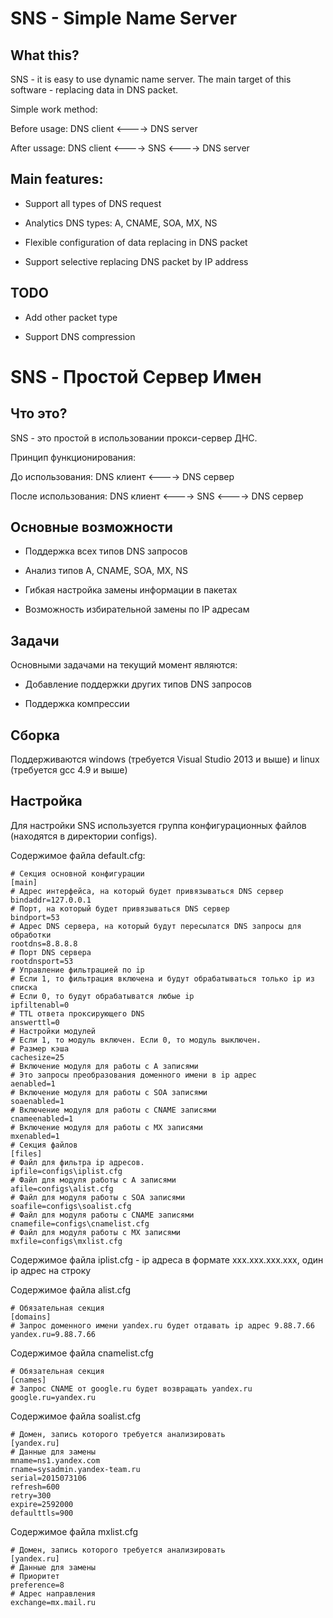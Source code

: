 # SNS - Simple Name Server

## What this?

SNS - it is easy to use dynamic name server. The main target of this software - replacing data in DNS packet.

Simple work method:

Before usage:
DNS client <----> DNS server

After ussage:
DNS client <----> SNS <----> DNS server

## Main features:

* Support all types of DNS request

* Analytics DNS types: A, CNAME, SOA, MX, NS

* Flexible configuration of data replacing in DNS packet

* Support selective replacing DNS packet by IP address

## TODO

* Add other packet type

* Support DNS compression

# SNS - Простой Сервер Имен

## Что это?

SNS - это простой в использовании прокси-сервер ДНС.

Принцип функционирования:

До использования:
DNS клиент <----> DNS сервер

После использования:
DNS клиент <----> SNS <----> DNS сервер

## Основные возможности

* Поддержка всех типов DNS запросов

* Анализ типов A, CNAME, SOA, MX, NS

* Гибкая настройка замены информации в пакетах

* Возможность избирательной замены по IP адресам

## Задачи

Основными задачами на текущий момент являются:

* Добавление поддержки других типов DNS запросов

* Поддержка компрессии

## Сборка

Поддерживаются windows (требуется Visual Studio 2013 и выше) и linux (требуется gcc 4.9 и выше)

## Настройка

Для настройки SNS используется группа конфигурационных файлов (находятся в директории configs).

Содержимое файла default.cfg:

    # Секция основной конфигурации
    [main]
    # Адрес интерфейса, на который будет привязываться DNS сервер
    bindaddr=127.0.0.1
    # Порт, на который будет привязываться DNS сервер
    bindport=53
    # Адрес DNS сервера, на который будут пересылатся DNS запросы для обработки
    rootdns=8.8.8.8
    # Порт DNS сервера
    rootdnsport=53
    # Управление фильтрацией по ip 
    # Если 1, то фильтрация включена и будут обрабатываться только ip из списка
    # Если 0, то будут обрабатыватся любые ip
    ipfiltenabl=0
    # TTL ответа проксирующего DNS
    answerttl=0
    # Настройки модулей
    # Если 1, то модуль включен. Если 0, то модуль выключен.
    # Размер кэша
    cachesize=25
    # Включение модуля для работы с A записями
    # Это запросы преобразования доменного имени в ip адрес
    aenabled=1
    # Включение модуля для работы с SOA записями
    soaenabled=1
    # Включение модуля для работы с CNAME записями
    cnameenabled=1
	# Включение модуля для работы с MX записями
	mxenabled=1
    # Секция файлов
    [files]
    # Файл для фильтра ip адресов.
    ipfile=configs\iplist.cfg
    # Файл для модуля работы с A записями
    afile=configs\alist.cfg
    # Файл для модуля работы с SOA записями
    soafile=configs\soalist.cfg
    # Файл для модуля работы с CNAME записями
    cnamefile=configs\cnamelist.cfg
	# Файл для модуля работы с MX записями
	mxfile=configs\mxlist.cfg

Содержимое файла iplist.cfg - ip адреса в формате xxx.xxx.xxx.xxx, один ip адрес на строку

Содержимое файла alist.cfg

    # Обязательная секция
    [domains]
    # Запрос доменного имени yandex.ru будет отдавать ip адрес 9.88.7.66
    yandex.ru=9.88.7.66

Содержимое файла cnamelist.cfg

    # Обязательная секция
    [cnames]
    # Запрос CNAME от google.ru будет возвращать yandex.ru
    google.ru=yandex.ru

Содержимое файла soalist.cfg

    # Домен, запись которого требуется анализировать
    [yandex.ru]
    # Данные для замены
    mname=ns1.yandex.com
    rname=sysadmin.yandex-team.ru
    serial=2015073106
    refresh=600
    retry=300
    expire=2592000
    defaulttls=900
	
Содержимое файла mxlist.cfg

    # Домен, запись которого требуется анализировать
    [yandex.ru]
	# Данные для замены
    # Приоритет
	preference=8
	# Адрес направления
	exchange=mx.mail.ru
